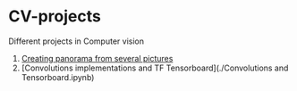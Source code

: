 # CV-projects
Different projects in Computer vision

1. [Creating panorama from several pictures](./Panorama.ipynb)
2. [Convolutions implementations and TF Tensorboard](./Convolutions and Tensorboard.ipynb)
